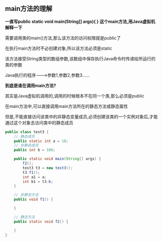 ## main方法的理解

**一直写public static void main(String[] args){ } 这个main方法,用Java虚拟机解释一下**

需要调用类的main()方法,那么该方法的访问权限就是public了

在执行main方法时不必创建对象,所以该方法必须是static

该方法接受String类型的数组参数,该数组中保存执行Java命令时传递给所运行的类的参数

Java执行的程序--->参数1,参数2,参数3......





**到底是谁在调用main方法?**

其实是Java虚拟机调用的,调用的时候根本不在同一个类,那么必须是public



在main方法中,可以直接调用main方法所在的静态方法或静态属性

但是,不能直接访问该类中的非静态变量成员,必须创建该类的一个实例对象后,才能通过这个对象去访问类中的静态成员

```java
public class test3 {
    // 静态成员
    public static int a = 10;
    // 非静态成员
    public int b = 100;

    public static void main(String[] args) {
        f2();
        test3 t3 = new test3();
        t3.f1();
        int a1 = a;
        int b1 = t3.b;
    }

    // 非静态方法
    public void f1() {

    }

    // 静态方法
    public static void f2() {

    }
}
```



